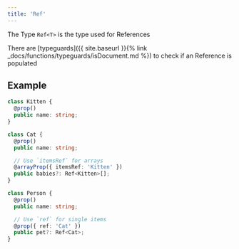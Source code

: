 ```yaml
---
title: 'Ref'
---
```


The Type `Ref<T>` is the type used for References

There are [typeguards]({{ site.baseurl }}{% link _docs/functions/typeguards/isDocument.md %}) to check if an Reference is populated

## Example

```ts
class Kitten {
  @prop()
  public name: string;
}
```

```ts
class Cat {
  @prop()
  public name: string;

  // Use `itemsRef` for arrays
  @arrayProp({ itemsRef: 'Kitten' })
  public babies?: Ref<Kitten>[];
}
```

```ts
class Person {
  @prop()
  public name: string;

  // Use `ref` for single items
  @prop({ ref: 'Cat' })
  public pet?: Ref<Cat>;
}
```
